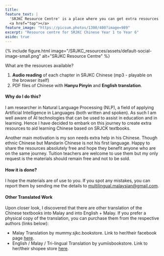 ```yaml
---
title:
feature_text: |
  'SRJKC Resource Centre' is a place where you can get extra resources **free of charge**. These materials are based on SRJKC textbooks.
  <a href="top"></a>
feature_image: "https://picsum.photos/1300/400?image=989"
excerpt: "Resource centre for SRJKC Chinese Year 1 to Year 6"
aside: true
---
```


{% include figure.html image="/SRJKC_resources/assets/default-social-image-small.png" alt="SRJKC Resource Centre" %}


What are the resources available?
1. **Audio reading** of each chapter in SRJKC Chinese (mp3 - playable on the browser itself)
2. PDF files of Chinese with **Hanyu Pinyin** and **English translation**.

#### Why do I do this?
I am researcher in Natural Language Processing (NLP), a field of applying Artificial Intelligence in Languages (both written and spoken). As such I am well aware of AI technologies that can be used to assist in education and in learning. Hence I have decided to embark on this journey to create extra resources to aid learning Chinese based on SRJCK textbooks.

Another main motivation is my son needs extra help in his Chinese. Though ethnic Chinese but Mandarin Chinese is not his first language. Happy to share the resources absolutely free and hope they benefit anyone who are on the same journey. Tuition teachers are welcome to use them but my only request is the materials should remain free and not to be sold. 

#### How it is done?
I hope the materials are of use to you. If you spot any mistakes, you can report them by sending me the details to multilingual.malaysian@gmail.com.

#### Other Translated Work
Upon closer look, I discovered that there are other translation of the Chinese textbooks into Malay and into English + Malay. If you prefer a physical copy of the translation, you can purchase them from the respective authors (links below):
- Malay Translation by mummy.sjkc.bookstore. Link to her/their facebook page [here](https://www.facebook.com/search/top?q=mummy.sjkc.bookstore).
- English / Malay / Tri-lingual Translation by yumiisbookstore. Link to her/their shopee store [here](https://shopee.com.my/yumiisbookstore).

